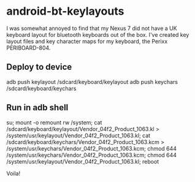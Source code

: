android-bt-keylayouts
=====================

I was somewhat annoyed to find that my Nexus 7 did not have a UK keyboard layout for bluetooth keyboards out of the box.  I've created key layout files and key character maps for my keyboard, the Perixx PERIBOARD-804.

## Deploy to device
adb push keylayout /sdcard/keyboard/keylayout
adb push keychars /sdcard/keyboard/keychars

## Run in adb shell
su;
mount -o remount rw /system;
cat /sdcard/keyboard/keylayout/Vendor_04f2_Product_1063.kl > /system/usr/keylayout/Vendor_04f2_Product_1063.kl;
cat /sdcard/keyboard/keychars/Vendor_04f2_Product_1063.kcm > /system/usr/keychars/Vendor_04f2_Product_1063.kcm;
chmod 644 /system/usr/keychars/Vendor_04f2_Product_1063.kcm;
chmod 644 /system/usr/keylayout/Vendor_04f2_Product_1063.kl;
reboot

Voila!